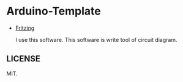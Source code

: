Arduino-Template
================

- [Fritzing](http://fritzing.org/download/)

  I use this software. This software is write tool of circuit diagram.

LICENSE
-------

MIT.
